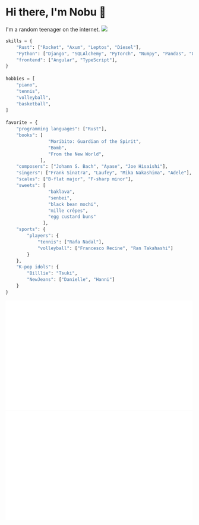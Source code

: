 # Hi there, I'm Nobu 👋

I'm a random teenager on the internet. <img src="https://user-images.githubusercontent.com/60306074/160750010-f3fe0b78-0090-4f61-be39-9a9ba9f29b3a.gif" width="45"> 
<be>

<!--
Django 5
Axum
Swift
Erlang
-->

```python
skills = {
    "Rust": ["Rocket", "Axum", "Leptos", "Diesel"],
    "Python": ["Django", "SQLAlchemy", "PyTorch", "Numpy", "Pandas", "OpenCV"],
    "frontend": ["Angular", "TypeScript"],
}

hobbies = [
    "piano",
    "tennis",
    "volleyball",
    "basketball",
]

favorite = {
    "programming languages": ["Rust"],
    "books": [
                "Moribito: Guardian of the Spirit",
                "Bomb",
                "From the New World",
             ],
    "composers": ["Johann S. Bach", "Ayase", "Joe Hisaishi"],
    "singers": ["Frank Sinatra", "Laufey", "Mika Nakashima", "Adele"],
    "scales": ["B-flat major", "F-sharp minor"],
    "sweets": [
                "baklava",
                "senbei",
                "black bean mochi",
                "mille crêpes",
                "egg custard buns"
              ],
    "sports": {
        "players": {
            "tennis": ["Rafa Nadal"],
            "volleyball": ["Francesco Recine", "Ran Takahashi"]
        }
    },
    "K-pop idols": {
        "Billlie": "Tsuki",
        "NewJeans": ["Danielle", "Hanni"]
    }
}
```

<div align="center">

<!--
https://github.community/t/support-theme-context-for-images-in-light-vs-dark-mode/147981/84
-->
<a href="https://github.com/bichanna/github-stats#gh-dark-mode-only">
<img src="https://github.com/bichanna/github-stats/blob/master/generated/overview.svg#gh-dark-mode-only" />
<img src="https://github.com/bichanna/github-stats/blob/master/generated/languages.svg#gh-dark-mode-only" />
</a>

</div>



